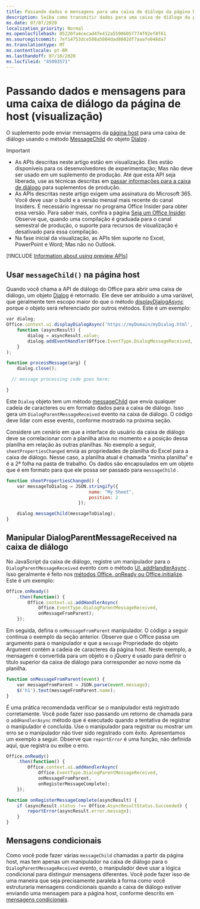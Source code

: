 ```yaml
---
title: Passando dados e mensagens para uma caixa de diálogo da página host
description: Saiba como transmitir dados para uma caixa de diálogo da página host usando as APIs messageChild e DialogParentMessageReceived.
ms.date: 07/07/2020
localization_priority: Normal
ms.openlocfilehash: 05220fa4cecad4fe412a5590605f774f92ef8f61
ms.sourcegitcommit: 7ef14753dce598a5804dad8802df7aaafe046da7
ms.translationtype: MT
ms.contentlocale: pt-BR
ms.lasthandoff: 07/10/2020
ms.locfileid: "45093571"
---
```

# <a name="passing-data-and-messages-to-a-dialog-box-from-its-host-page-preview"></a>Passando dados e mensagens para uma caixa de diálogo da página de host (visualização)

O suplemento pode enviar mensagens da [página host](dialog-api-in-office-add-ins.md#open-a-dialog-box-from-a-host-page) para uma caixa de diálogo usando o método [MessageChild](/javascript/api/office/office.dialog#messagechild-message-) do objeto [Dialog](/javascript/api/office/office.dialog) .

> [!Important]
>
> - As APIs descritas neste artigo estão em visualização. Eles estão disponíveis para os desenvolvedores de experimentação; Mas não deve ser usado em um suplemento de produção. Até que esta API seja liberada, use as técnicas descritas em [passar informações para a caixa de diálogo](dialog-api-in-office-add-ins.md#pass-information-to-the-dialog-box) para suplementos de produção.
> - As APIs descritas neste artigo exigem uma assinatura do Microsoft 365. Você deve usar o build e a versão mensal mais recente do canal Insiders. É necessário ingressar no programa Office Insider para obter essa versão. Para saber mais, confira a página [Seja um Office Insider](https://insider.office.com). Observe que, quando uma compilação é graduada para o canal semestral de produção, o suporte para recursos de visualização é desativado para essa compilação.
> - Na fase inicial da visualização, as APIs têm suporte no Excel, PowerPoint e Word; Mas não no Outlook.
>
> [!INCLUDE [Information about using preview APIs](../includes/using-preview-apis.md)]

## <a name="use-messagechild-from-the-host-page"></a>Usar `messageChild()` na página host

Quando você chama a API de diálogo do Office para abrir uma caixa de diálogo, um objeto [Dialog](/javascript/api/office/office.dialog) é retornado. Ele deve ser atribuído a uma variável, que geralmente tem escopo maior do que o método [displayDialogAsync](/javascript/api/office/office.ui#displaydialogasync-startaddress--callback-) porque o objeto será referenciado por outros métodos. Este é um exemplo:

```javascript
var dialog;
Office.context.ui.displayDialogAsync('https://myDomain/myDialog.html',
    function (asyncResult) {
        dialog = asyncResult.value;
        dialog.addEventHandler(Office.EventType.DialogMessageReceived, processMessage);
    }
);

function processMessage(arg) {
    dialog.close();

  // message processing code goes here;

}
```

Este `Dialog` objeto tem um método [messageChild](/javascript/api/office/office.dialog#messagechild-message-) que envia qualquer cadeia de caracteres ou em formato dados para a caixa de diálogo. Isso gera um `DialogParentMessageReceived` evento na caixa de diálogo. O código deve lidar com esse evento, conforme mostrado na próxima seção.

Considere um cenário em que a interface do usuário da caixa de diálogo deve se correlacionar com a planilha ativa no momento e a posição dessa planilha em relação às outras planilhas. No exemplo a seguir, `sheetPropertiesChanged` envia as propriedades de planilha do Excel para a caixa de diálogo. Nesse caso, a planilha atual é chamada "minha planilha" e é a 2ª folha na pasta de trabalho. Os dados são encapsulados em um objeto que é em formato para que ele possa ser passado para `messageChild` .

```javascript
function sheetPropertiesChanged() {
    var messageToDialog = JSON.stringify({
                               name: "My Sheet",
                               position: 2
                           });

    dialog.messageChild(messageToDialog);
}
```

## <a name="handle-dialogparentmessagereceived-in-the-dialog-box"></a>Manipular DialogParentMessageReceived na caixa de diálogo

No JavaScript da caixa de diálogo, registre um manipulador para o `DialogParentMessageReceived` evento com o método [UI. addHandlerAsync](/javascript/api/office/office.ui#addhandlerasync-eventtype--handler--options--callback-) . Isso geralmente é feito nos [métodos Office. onReady ou Office.initialize](initialize-add-in.md). Este é um exemplo:

```javascript
Office.onReady()
    .then(function() {
        Office.context.ui.addHandlerAsync(
            Office.EventType.DialogParentMessageReceived,
            onMessageFromParent);
    });
```

Em seguida, defina o `onMessageFromParent` manipulador. O código a seguir continua o exemplo da seção anterior. Observe que o Office passa um argumento para o manipulador e que a `message` Propriedade do objeto Argument contém a cadeia de caracteres da página host. Neste exemplo, a mensagem é convertida para um objeto e o jQuery é usado para definir o título superior da caixa de diálogo para corresponder ao novo nome da planilha.

```javascript
function onMessageFromParent(event) {
    var messageFromParent = JSON.parse(event.message);
    $('h1').text(messageFromParent.name);
}
```

É uma prática recomendada verificar se o manipulador está registrado corretamente. Você pode fazer isso passando um retorno de chamada para o `addHandlerAsync` método que é executado quando a tentativa de registrar o manipulador é concluída. Use o manipulador para registrar ou mostrar um erro se o manipulador não tiver sido registrado com êxito. Apresentamos um exemplo a seguir. Observe que `reportError` é uma função, não definida aqui, que registra ou exibe o erro.

```javascript
Office.onReady()
    .then(function() {
        Office.context.ui.addHandlerAsync(
            Office.EventType.DialogParentMessageReceived,
            onMessageFromParent,
            onRegisterMessageComplete);
    });

function onRegisterMessageComplete(asyncResult) {
    if (asyncResult.status !== Office.AsyncResultStatus.Succeeded) {
        reportError(asyncResult.error.message);
    }
}
```

## <a name="conditional-messaging"></a>Mensagens condicionais

Como você pode fazer várias `messageChild` chamadas a partir da página host, mas tem apenas um manipulador na caixa de diálogo para o `DialogParentMessageReceived` evento, o manipulador deve usar a lógica condicional para distinguir mensagens diferentes. Você pode fazer isso de uma maneira que seja precisamente paralela à forma como você estruturaria mensagens condicionais quando a caixa de diálogo estiver enviando uma mensagem para a página host, conforme descrito em [mensagens condicionais](dialog-api-in-office-add-ins.md#conditional-messaging).
